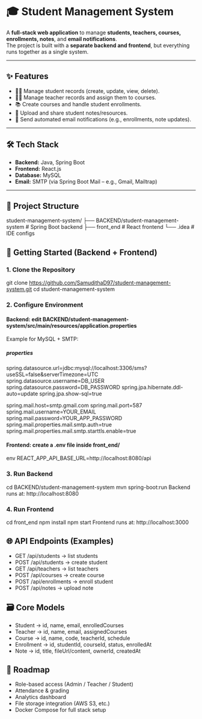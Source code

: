 # 🎓 Student Management System

A **full-stack web application** to manage **students, teachers, courses, enrollments, notes**, and **email notifications**.  
The project is built with a **separate backend and frontend**, but everything runs together as a single system.

---

## ✨ Features
- 👩‍🎓 Manage student records (create, update, view, delete).
- 👨‍🏫 Manage teacher records and assign them to courses.
- 📚 Create courses and handle student enrollments.
- 📝 Upload and share student notes/resources.
- 📧 Send automated email notifications (e.g., enrollments, note updates).

---

## 🛠 Tech Stack
- **Backend:** Java, Spring Boot  
- **Frontend:** React.js  
- **Database:** MySQL 
- **Email:** SMTP (via Spring Boot Mail – e.g., Gmail, Mailtrap)  

---

## 📂 Project Structure
student-management-system/
├── BACKEND/student-management-system   # Spring Boot backend
├── front_end                           # React frontend
└── .idea                               # IDE configs



## 🚀 Getting Started (Backend + Frontend)

### 1. Clone the Repository
git clone https://github.com/SamudithaD97/student-management-system.git
cd student-management-system

### 2. Configure Environment
#### Backend: edit BACKEND/student-management-system/src/main/resources/application.properties
Example for MySQL + SMTP:

##### properties
spring.datasource.url=jdbc:mysql://localhost:3306/sms?useSSL=false&serverTimezone=UTC
spring.datasource.username=DB_USER
spring.datasource.password=DB_PASSWORD
spring.jpa.hibernate.ddl-auto=update
spring.jpa.show-sql=true

spring.mail.host=smtp.gmail.com
spring.mail.port=587
spring.mail.username=YOUR_EMAIL
spring.mail.password=YOUR_APP_PASSWORD
spring.mail.properties.mail.smtp.auth=true
spring.mail.properties.mail.smtp.starttls.enable=true

#### Frontend: create a .env file inside front_end/
env
REACT_APP_API_BASE_URL=http://localhost:8080/api

### 3. Run Backend
cd BACKEND/student-management-system
mvn spring-boot:run
Backend runs at: http://localhost:8080

### 4. Run Frontend
cd front_end
npm install
npm start
Frontend runs at: http://localhost:3000

## 🌐 API Endpoints (Examples)
- GET /api/students → list students
- POST /api/students → create student
- GET /api/teachers → list teachers
- POST /api/courses → create course
- POST /api/enrollments → enroll student
- POST /api/notes → upload note

## 🗃️ Core Models
- Student → id, name, email, enrolledCourses
- Teacher → id, name, email, assignedCourses
- Course → id, name, code, teacherId, schedule
- Enrollment → id, studentId, courseId, status, enrolledAt
- Note → id, title, fileUrl/content, ownerId, createdAt

## 🔮 Roadmap
- Role-based access (Admin / Teacher / Student)
- Attendance & grading
- Analytics dashboard
- File storage integration (AWS S3, etc.)
- Docker Compose for full stack setup
